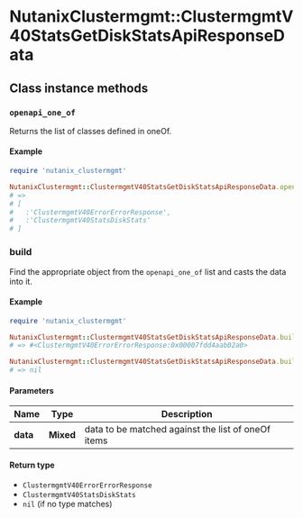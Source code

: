 # NutanixClustermgmt::ClustermgmtV40StatsGetDiskStatsApiResponseData

## Class instance methods

### `openapi_one_of`

Returns the list of classes defined in oneOf.

#### Example

```ruby
require 'nutanix_clustermgmt'

NutanixClustermgmt::ClustermgmtV40StatsGetDiskStatsApiResponseData.openapi_one_of
# =>
# [
#   :'ClustermgmtV40ErrorErrorResponse',
#   :'ClustermgmtV40StatsDiskStats'
# ]
```

### build

Find the appropriate object from the `openapi_one_of` list and casts the data into it.

#### Example

```ruby
require 'nutanix_clustermgmt'

NutanixClustermgmt::ClustermgmtV40StatsGetDiskStatsApiResponseData.build(data)
# => #<ClustermgmtV40ErrorErrorResponse:0x00007fdd4aab02a0>

NutanixClustermgmt::ClustermgmtV40StatsGetDiskStatsApiResponseData.build(data_that_doesnt_match)
# => nil
```

#### Parameters

| Name | Type | Description |
| ---- | ---- | ----------- |
| **data** | **Mixed** | data to be matched against the list of oneOf items |

#### Return type

- `ClustermgmtV40ErrorErrorResponse`
- `ClustermgmtV40StatsDiskStats`
- `nil` (if no type matches)


